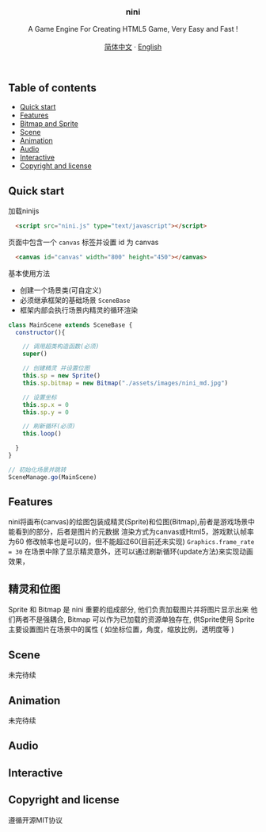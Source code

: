 <p align="center">
  <h3 align="center">nini</h3>

  <p align="center">
    A Game Engine For Creating HTML5 Game, Very Easy and Fast !
    <br>
    <br>
    <a href="https://github.com/yoshikizh/nini">简体中文</a>
    ·
    <a href="https://github.com/yoshikizh/nini/blob/master/README-en.md">English</a>
  </p>
</p>

<br>

## Table of contents

- [Quick start](#quick-start)
- [Features](#Features)
- [Bitmap and Sprite](#bitmap-and-sprite)
- [Scene](#Scene)
- [Animation](#Animation)
- [Audio](#Audio)
- [Interactive](#interactive)
- [Copyright and license](#copyright-and-license)

## Quick start


加载ninijs

```html
  <script src="nini.js" type="text/javascript"></script>
```

页面中包含一个 `canvas` 标签并设置 id 为 canvas

```html
  <canvas id="canvas" width="800" height="450"></canvas>
```

基本使用方法

- 创建一个场景类(可自定义)
- 必须继承框架的基础场景 `SceneBase`
- 框架内部会执行场景内精灵的循环渲染

```js
class MainScene extends SceneBase {
  constructor(){

    // 调用超类构造函数(必须)
    super()

    // 创建精灵 并设置位图
    this.sp = new Sprite()
    this.sp.bitmap = new Bitmap("./assets/images/nini_md.jpg")

    // 设置坐标
    this.sp.x = 0
    this.sp.y = 0

    // 刷新循环(必须)
    this.loop()

  }
}

// 初始化场景并跳转
SceneManage.go(MainScene)

```

## Features

nini将画布(canvas)的绘图包装成精灵(Sprite)和位图(Bitmap),前者是游戏场景中能看到的部分，后者是图片的元数据
渲染方式为canvas或Html5，游戏默认帧率为60
修改帧率也是可以的，但不能超过60(目前还未实现)
`Graphics.frame_rate = 30`
在场景中除了显示精灵意外，还可以通过刷新循环(update方法)来实现动画效果，


## 精灵和位图

Sprite 和 Bitmap 是 nini 重要的组成部分, 他们负责加载图片并将图片显示出来
他们两者不是强耦合, Bitmap 可以作为已加载的资源单独存在, 供Sprite使用
Sprite 主要设置图片在场景中的属性 ( 如坐标位置，角度，缩放比例，透明度等 )

## Scene
未完待续

## Animation
未完待续

## Audio

## Interactive

## Copyright and license
遵循开源MIT协议



